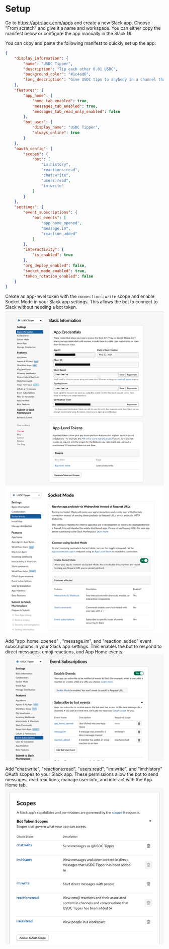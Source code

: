 # Setup

Go to https://api.slack.com/apps and create a new Slack app. Choose "From scratch" and give it a name and workspace. You can either copy the manifest below or configure the app manually in the Slack UI.

You can copy and paste the following manifest to quickly set up the app:

```json
{
    "display_information": {
        "name": "USDC Tipper",
        "description": "Tip each other 0.01 USDC",
        "background_color": "#1c4ad6",
        "long_description": "Give USDC tips to anybody in a channel that I am in. My admin wallet is at 0x03683E177Ff30Ee38f9f8011A02252140B5e83eC so send me some Base ETH or USDC directly to top up my fuel tank to power these daily free tips ⛽️."
    },
    "features": {
        "app_home": {
            "home_tab_enabled": true,
            "messages_tab_enabled": true,
            "messages_tab_read_only_enabled": false
        },
        "bot_user": {
            "display_name": "USDC Tipper",
            "always_online": true
        }
    },
    "oauth_config": {
        "scopes": {
            "bot": [
                "im:history",
                "reactions:read",
                "chat:write",
                "users:read",
                "im:write"
            ]
        }
    },
    "settings": {
        "event_subscriptions": {
            "bot_events": [
                "app_home_opened",
                "message.im",
                "reaction_added"
            ]
        },
        "interactivity": {
            "is_enabled": true
        },
        "org_deploy_enabled": false,
        "socket_mode_enabled": true,
        "token_rotation_enabled": false
    }
}
```

Create an app-level token with the `connections:write` scope and enable Socket Mode in your Slack app settings. This allows the bot to connect to Slack without needing a bot token.
![App token](./app-token.png)
![Socket mode](./socket-mode.png)

Add "app_home_opened" , "message.im", and "reaction_added" event subscriptions in your Slack app settings. This enables the bot to respond to direct messages, emoji reactions, and App Home events.
![Event subscriptions](./event-subs.png)

Add "chat:write", "reactions:read", "users:read", "im:write", and "im:history" OAuth scopes to your Slack app. These permissions allow the bot to send messages, read reactions, manage user info, and interact with the App Home tab.
![Scopes](./scopes.png)